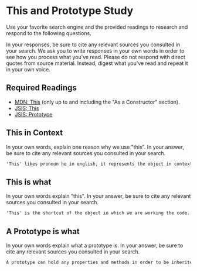 # This and Prototype Study

Use your favorite search engine and the provided readings to research and
respond to the following questions.

In your responses, be sure to cite any relevant sources you consulted in your
search. We ask you to write responses in your own words in order to see how you
process what you've read. Please do not respond with direct quotes from source
material. Instead, digest what you've read and repeat it in your own voice.

## Required Readings

-   [MDN: This](https://developer.mozilla.org/en-US/docs/Web/JavaScript/Reference/Operators/this)
(only up to and including the "As a Constructor" section).
-   [JSIS: This](http://javascriptissexy.com/understand-javascripts-this-with-clarity-and-master-it/)
-   [JSIS: Prototype](http://javascriptissexy.com/javascript-prototype-in-plain-detailed-language/)

## This in Context

In your own words, explain one reason why we use "this". In your answer, be
sure to cite any relevant sources you consulted in your search.

```md
'This' likes pronoun he in english, it represents the object in context. The purpose to use 'this' instead of the name of the object is to avoid the  same name objects in different scope is called unexpectedly.
```

## This is what

In your own words explain "this".  In your answer, be
sure to cite any relevant sources you consulted in your search.

```md
'This' is the shortcut of the object in which we are working the code. It likes 'he' in english.
```

## A Prototype is what

In your own words explain what a prototype is.  In your answer, be
sure to cite any relevant sources you consulted in your search.

```md
A prototype can hold any properties and methods in order to be inherited by the instances objects. All Objects in JavaScript has prototype property and the defaul prototype is empty.
```
